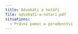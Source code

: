 ```yaml
---
title: Advokáti a notáři
file: advokati-a-notari.pdf
situations:
  - Právní pomoc a poradenství
---
```

